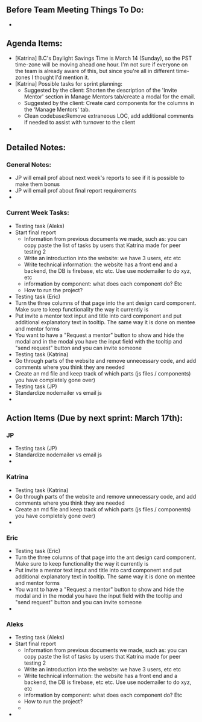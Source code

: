 ## Before Team Meeting Things To Do:
- 


## Agenda Items:
- [Katrina] B.C's Daylight Savings Time is March 14 (Sunday), so the PST time-zone will be moving ahead one hour. I'm not sure if everyone on the team is already aware of this, but since you're all in different time-zones I thought I'd mention it.
- [Katrina] Possible tasks for sprint planning:
  - Suggested by the client: Shorten the description of the 'Invite Mentor' section in Manage Mentors tab/create a modal for the email.
  - Suggested by the client: Create card components for the columns in the 'Manage Mentors' tab.
  - Clean codebase:Remove extraneous LOC, add additional comments if needed to assist with turnover to the client
- 


## Detailed Notes:
### General Notes:
- JP will email prof about next week's reports to see if it is possible to make them bonus
- JP will email prof about final report requirements
- 


### Current Week Tasks:
- Testing task (Aleks)
- Start final report
  - Information from previous documents we made, such as: you can copy paste the list of tasks by users that Katrina made for peer testing 2
  - Write an introduction into the website: we have 3 users, etc etc
  - Write technical information: the website has a front end and a backend, the DB is firebase, etc etc. Use use nodemailer to do xyz, etc
  - information by component: what does each component do? Etc
  - How to run the project?
- Testing task (Eric)
- Turn the three columns of that page into the ant design card component. Make sure to keep functionality the way it currently is
- Put invite a mentor text input and title into card component and put additional explanatory text in tooltip. The same way it is done on mentee and mentor forms
- You want to have a "Request a mentor" button to show and hide the modal and in the modal you have the input field with the tooltip and "send request" button and you can invite someone
- Testing task (Katrina)
- Go through parts of the website and remove unnecessary code, and add comments where you think they are needed
- Create an md file and keep track of which parts (js files / components) you have completely gone over)
- Testing task (JP)
- Standardize nodemailer vs email js 
- 


## Action Items (Due by next sprint: March 17th):
### JP
- Testing task (JP)
- Standardize nodemailer vs email js 
- 

### Katrina
- Testing task (Katrina)
- Go through parts of the website and remove unnecessary code, and add comments where you think they are needed
- Create an md file and keep track of which parts (js files / components) you have completely gone over)
- 

### Eric
- Testing task (Eric)
- Turn the three columns of that page into the ant design card component. Make sure to keep functionality the way it currently is
- Put invite a mentor text input and title into card component and put additional explanatory text in tooltip. The same way it is done on mentee and mentor forms
- You want to have a "Request a mentor" button to show and hide the modal and in the modal you have the input field with the tooltip and "send request" button and you can invite someone
- 

### Aleks
- Testing task (Aleks)
- Start final report
  - Information from previous documents we made, such as: you can copy paste the list of tasks by users that Katrina made for peer testing 2
  - Write an introduction into the website: we have 3 users, etc etc
  - Write technical information: the website has a front end and a backend, the DB is firebase, etc etc. Use use nodemailer to do xyz, etc
  - information by component: what does each component do? Etc
  - How to run the project?
  - 
- 












